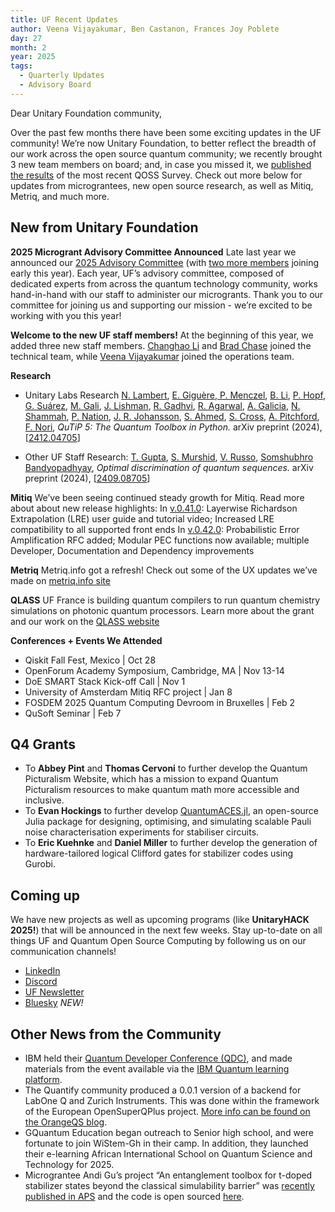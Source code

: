 ```yaml
---
title: UF Recent Updates
author: Veena Vijayakumar, Ben Castanon, Frances Joy Poblete
day: 27
month: 2
year: 2025
tags: 
  - Quarterly Updates
  - Advisory Board 
--- 
```


Dear Unitary Foundation community,

Over the past few months there have been some exciting updates in the UF community! We’re now Unitary Foundation, to better reflect the breadth of our work across the open source quantum community; we recently brought 3 new team members on board; and, in case you missed it, we [published the results](https://unitary.foundation/posts/2024_surveyresults/) of the most recent QOSS Survey. Check out more below for updates from micrograntees, new open source research, as well as Mitiq, Metriq, and much more.


## New from Unitary Foundation

**2025 Microgrant Advisory Committee Announced** 
Late last year we announced our [2025 Advisory Committee](https://unitary.foundation/posts/2024_advisory_board_2025/) (with [two more members](https://unitary.foundation/posts/welcome_jamie_ying/) joining early this year). Each year, UF’s advisory committee, composed of dedicated experts from across the quantum technology community, works hand-in-hand with our staff to administer our microgrants. Thank you to our committee for joining us and supporting our mission - we’re excited to be working with you this year! 

**Welcome to the new UF staff members!** 
At the beginning of this year, we added three new staff members. [Changhao Li](https://www.linkedin.com/in/changhao-li-698ba8122/) and [Brad Chase](https://www.linkedin.com/in/bachase/) joined the technical team, while [Veena Vijayakumar](https://www.linkedin.com/in/veenavijayakumar/) joined the operations team. 

**Research**
- Unitary Labs Research
[N. Lambert](https://arxiv.org/search/quant-ph?searchtype=author&query=Lambert,+N), [E. Giguère](https://arxiv.org/search/quant-ph?searchtype=author&query=Gigu%C3%A8re,+E),[ P. Menczel](https://arxiv.org/search/quant-ph?searchtype=author&query=Menczel,+P), [B. Li](https://arxiv.org/search/quant-ph?searchtype=author&query=Li,+B), [P. Hopf](https://arxiv.org/search/quant-ph?searchtype=author&query=Hopf,+P), [G. Suárez](https://arxiv.org/search/quant-ph?searchtype=author&query=Su%C3%A1rez,+G), [M. Gali](https://arxiv.org/search/quant-ph?searchtype=author&query=Gali,+M), [J. Lishman](https://arxiv.org/search/quant-ph?searchtype=author&query=Lishman,+J), [R. Gadhvi](https://arxiv.org/search/quant-ph?searchtype=author&query=Gadhvi,+R), [R. Agarwal](https://arxiv.org/search/quant-ph?searchtype=author&query=Agarwal,+R), [A. Galicia](https://arxiv.org/search/quant-ph?searchtype=author&query=Galicia,+A), [N. Shammah](https://arxiv.org/search/quant-ph?searchtype=author&query=Shammah,+N), [P. Nation](https://arxiv.org/search/quant-ph?searchtype=author&query=Nation,+P), [J. R. Johansson](https://arxiv.org/search/quant-ph?searchtype=author&query=Johansson,+J+R), [S. Ahmed](https://arxiv.org/search/quant-ph?searchtype=author&query=Ahmed,+S), [S. Cross](https://arxiv.org/search/quant-ph?searchtype=author&query=Cross,+S), [A. Pitchford](https://arxiv.org/search/quant-ph?searchtype=author&query=Pitchford,+A), [F. Nori](https://arxiv.org/search/quant-ph?searchtype=author&query=Nori,+F), *QuTiP 5: The Quantum Toolbox in Python.* arXiv preprint (2024), [[2412.04705](https://arxiv.org/abs/2412.04705)]

- Other UF Staff Research:
[T. Gupta](https://arxiv.org/search/quant-ph?searchtype=author&query=Gupta,+T), [S. Murshid](https://arxiv.org/search/quant-ph?searchtype=author&query=Murshid,+S), [V. Russo](https://arxiv.org/search/quant-ph?searchtype=author&query=Russo,+V), [Somshubhro Bandyopadhyay](https://arxiv.org/search/quant-ph?searchtype=author&query=Bandyopadhyay,+S), *Optimal discrimination of quantum sequences.* arXiv preprint (2024), [[2409.08705](https://arxiv.org/abs/2409.08705)]

**Mitiq** 
We’ve been seeing continued steady growth for Mitiq. Read more about about new release highlights: 
In [v.0.41.0](https://github.com/unitaryfoundation/mitiq/releases/tag/v0.41.0): Layerwise Richardson Extrapolation (LRE) user guide and tutorial video; Increased LRE compatibility to all supported front ends
In [v.0.42.0](https://github.com/unitaryfoundation/mitiq/releases/tag/v0.42.0): Probabilistic Error Amplification RFC added; Modular PEC functions now available; multiple Developer, Documentation and Dependency improvements

**Metriq** 
Metriq.info got a refresh! Check out some of the UX updates we’ve made on [metriq.info site](https://metriq.info/)

**QLASS** 
UF France is building quantum compilers to run quantum chemistry simulations on photonic quantum processors. Learn more about the grant and our work on the [QLASS website](https://www.qlass-project.eu/)

**Conferences + Events We Attended**
- Qiskit Fall Fest, Mexico | Oct 28
- OpenForum Academy Symposium, Cambridge, MA | Nov 13-14
- DoE SMART Stack Kick-off Call | Nov 1
- University of Amsterdam Mitiq RFC project | Jan 8
- FOSDEM 2025 Quantum Computing Devroom in Bruxelles | Feb 2
- QuSoft Seminar | Feb 7


## Q4 Grants
- To **Abbey Pint** and **Thomas Cervoni** to further develop the Quantum Picturalism Website, which has a mission to expand Quantum Picturalism resources to make quantum math more accessible and inclusive.
- To **Evan Hockings** to further develop [QuantumACES.jl](https://github.com/evanhockings/QuantumACES.jl), an open-source Julia package for designing, optimising, and simulating scalable Pauli noise characterisation experiments for stabiliser circuits.
- To **Eric Kuehnke** and **Daniel Miller** to further develop the generation of hardware-tailored logical Clifford gates for stabilizer codes using Gurobi.



## Coming up
We have new projects as well as upcoming programs (like **UnitaryHACK 2025!**) that will be announced in the next few weeks. Stay up-to-date on all things UF and Quantum Open Source Computing by following us on our communication channels! 
- [LinkedIn](https://www.linkedin.com/company/unitary-foundation/) 
- [Discord](https://discord.gg/2Y9z9xKKbr) 
- [UF Newsletter](https://bit.ly/uf-signup)
- [Bluesky](https://bsky.app/profile/unitaryfoundation.bsky.social)  *NEW!*


## Other News from the Community
- IBM held their [Quantum Developer Conference (QDC)](https://www.ibm.com/quantum/blog/qdc-2024), and made materials from the event available via the [IBM Quantum learning platform](https://learning.quantum.ibm.com/course/qdc2024). 
- The Quantify community produced a 0.0.1 version of a backend for LabOne Q and Zurich Instruments. This was done within the framework of the European OpenSuperQPlus project. [More info can be found on the OrangeQS blog](https://orangeqs.com/news/quantify-zurich-instruments-0-0-1-release/).
- GQuantum Education began outreach to Senior high school, and were fortunate to join WiStem-Gh in their camp. In addition, they launched their e-learning African International School on Quantum Science and Technology for 2025. 
- Micrograntee Andi Gu’s project “An entanglement toolbox for t-doped stabilizer states beyond the classical simulability barrier” was [recently published in APS](https://journals.aps.org/pra/pdf/10.1103/PhysRevA.110.062427) and the code is open sourced [here](https://github.com/andigu/tdoped).
